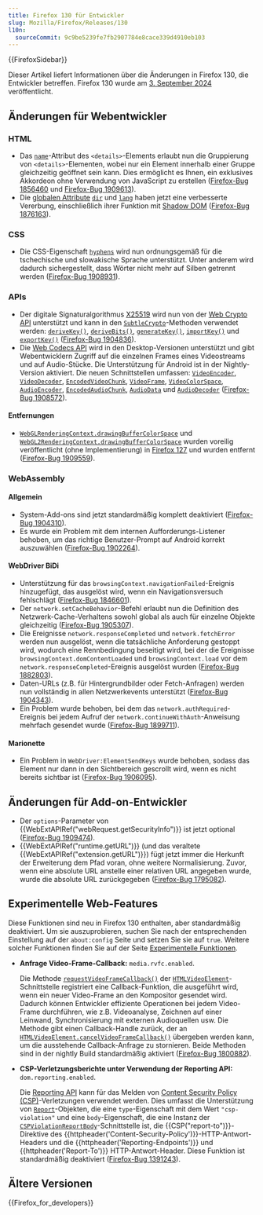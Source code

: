```yaml
---
title: Firefox 130 für Entwickler
slug: Mozilla/Firefox/Releases/130
l10n:
  sourceCommit: 9c9be5239fe7fb2907784e8cace339d4910eb103
---
```


{{FirefoxSidebar}}

Dieser Artikel liefert Informationen über die Änderungen in Firefox 130, die Entwickler betreffen. Firefox 130 wurde am [3. September 2024](https://whattrainisitnow.com/release/?version=130) veröffentlicht.

## Änderungen für Webentwickler

### HTML

- Das [`name`](/de/docs/Web/HTML/Element/details#name)-Attribut des `<details>`-Elements erlaubt nun die Gruppierung von `<details>`-Elementen, wobei nur ein Element innerhalb einer Gruppe gleichzeitig geöffnet sein kann. Dies ermöglicht es Ihnen, ein exklusives Akkordeon ohne Verwendung von JavaScript zu erstellen ([Firefox-Bug 1856460](https://bugzil.la/1856460) und [Firefox-Bug 1909613](https://bugzil.la/1909613)).
- Die [globalen Attribute](/de/docs/Web/HTML/Global_attributes) [`dir`](/de/docs/Web/HTML/Global_attributes/dir) und [`lang`](/de/docs/Web/HTML/Global_attributes/lang) haben jetzt eine verbesserte Vererbung, einschließlich ihrer Funktion mit [Shadow DOM](/de/docs/Web/API/Web_components/Using_shadow_DOM#attribute_inheritance) ([Firefox-Bug 1876163](https://bugzil.la/1876163)).

### CSS

- Die CSS-Eigenschaft [`hyphens`](/de/docs/Web/CSS/hyphens) wird nun ordnungsgemäß für die tschechische und slowakische Sprache unterstützt. Unter anderem wird dadurch sichergestellt, dass Wörter nicht mehr auf Silben getrennt werden ([Firefox-Bug 1908931](https://bugzil.la/1908931)).

### APIs

- Der digitale Signaturalgorithmus [X25519](/de/docs/Web/API/SubtleCrypto/deriveKey#x25519) wird nun von der [Web Crypto API](/de/docs/Web/API/Web_Crypto_API) unterstützt und kann in den [`SubtleCrypto`](/de/docs/Web/API/SubtleCrypto)-Methoden verwendet werden: [`deriveKey()`](/de/docs/Web/API/SubtleCrypto/deriveKey), [`deriveBits()`](/de/docs/Web/API/SubtleCrypto/deriveBits), [`generateKey()`](/de/docs/Web/API/SubtleCrypto/generateKey), [`importKey()`](/de/docs/Web/API/SubtleCrypto/importKey) und [`exportKey()`](/de/docs/Web/API/SubtleCrypto/exportKey) ([Firefox-Bug 1904836](https://bugzil.la/1904836)).
- Die [Web Codecs API](/de/docs/Web/API/WebCodecs_API) wird in den Desktop-Versionen unterstützt und gibt Webentwicklern Zugriff auf die einzelnen Frames eines Videostreams und auf Audio-Stücke. Die Unterstützung für Android ist in der Nightly-Version aktiviert. Die neuen Schnittstellen umfassen: [`VideoEncoder`](/de/docs/Web/API/VideoEncoder), [`VideoDecoder`](/de/docs/Web/API/VideoDecoder), [`EncodedVideoChunk`](/de/docs/Web/API/EncodedVideoChunk), [`VideoFrame`](/de/docs/Web/API/VideoFrame), [`VideoColorSpace`](/de/docs/Web/API/VideoColorSpace), [`AudioEncoder`](/de/docs/Web/API/AudioEncoder), [`EncodedAudioChunk`](/de/docs/Web/API/EncodedAudioChunk), [`AudioData`](/de/docs/Web/API/AudioData) und [`AudioDecoder`](/de/docs/Web/API/AudioDecoder) ([Firefox-Bug 1908572](https://bugzil.la/1908572)).

#### Entfernungen

- [`WebGLRenderingContext.drawingBufferColorSpace`](/de/docs/Web/API/WebGLRenderingContext/drawingBufferColorSpace) und [`WebGL2RenderingContext.drawingBufferColorSpace`](/de/docs/Web/API/WebGL2RenderingContext) wurden voreilig veröffentlicht (ohne Implementierung) in [Firefox 127](/de/docs/Mozilla/Firefox/Releases/127) und wurden entfernt ([Firefox-Bug 1909559](https://bugzil.la/1909559)).

### WebAssembly

#### Allgemein

- System-Add-ons sind jetzt standardmäßig komplett deaktiviert ([Firefox-Bug 1904310](https://bugzil.la/1904310)).
- Es wurde ein Problem mit dem internen Aufforderungs-Listener behoben, um das richtige Benutzer-Prompt auf Android korrekt auszuwählen ([Firefox-Bug 1902264](https://bugzil.la/1902264)).

#### WebDriver BiDi

- Unterstützung für das `browsingContext.navigationFailed`-Ereignis hinzugefügt, das ausgelöst wird, wenn ein Navigationsversuch fehlschlägt ([Firefox-Bug 1846601](https://bugzil.la/1846601)).
- Der `network.setCacheBehavior`-Befehl erlaubt nun die Definition des Netzwerk-Cache-Verhaltens sowohl global als auch für einzelne Objekte gleichzeitig ([Firefox-Bug 1905307](https://bugzil.la/1905307)).
- Die Ereignisse `network.responseCompleted` und `network.fetchError` werden nun ausgelöst, wenn die tatsächliche Anforderung gestoppt wird, wodurch eine Rennbedingung beseitigt wird, bei der die Ereignisse `browsingContext.domContentLoaded` und `browsingContext.load` vor dem `network.responseCompleted`-Ereignis ausgelöst wurden ([Firefox-Bug 1882803](https://bugzil.la/1882803)).
- Daten-URLs (z.B. für Hintergrundbilder oder Fetch-Anfragen) werden nun vollständig in allen Netzwerkevents unterstützt ([Firefox-Bug 1904343](https://bugzil.la/1904343)).
- Ein Problem wurde behoben, bei dem das `network.authRequired`-Ereignis bei jedem Aufruf der `network.continueWithAuth`-Anweisung mehrfach gesendet wurde ([Firefox-Bug 1899711](https://bugzil.la/1899711)).

#### Marionette

- Ein Problem in `WebDriver:ElementSendKeys` wurde behoben, sodass das Element nur dann in den Sichtbereich gescrollt wird, wenn es nicht bereits sichtbar ist ([Firefox-Bug 1906095](https://bugzil.la/1906095)).

## Änderungen für Add-on-Entwickler

- Der `options`-Parameter von {{WebExtAPIRef("webRequest.getSecurityInfo")}} ist jetzt optional ([Firefox-Bug 1909474](https://bugzil.la/1909474)).
- {{WebExtAPIRef("runtime.getURL")}} (und das veraltete {{WebExtAPIRef("extension.getURL")}}) fügt jetzt immer die Herkunft der Erweiterung dem Pfad voran, ohne weitere Normalisierung. Zuvor, wenn eine absolute URL anstelle einer relativen URL angegeben wurde, wurde die absolute URL zurückgegeben ([Firefox-Bug 1795082](https://bugzil.la/1795082)).

## Experimentelle Web-Features

Diese Funktionen sind neu in Firefox 130 enthalten, aber standardmäßig deaktiviert. Um sie auszuprobieren, suchen Sie nach der entsprechenden Einstellung auf der `about:config` Seite und setzen Sie sie auf `true`. Weitere solcher Funktionen finden Sie auf der Seite [Experimentelle Funktionen](/de/docs/Mozilla/Firefox/Experimental_features).

- **Anfrage Video-Frame-Callback:** `media.rvfc.enabled`.

  Die Methode [`requestVideoFrameCallback()`](/de/docs/Web/API/HTMLVideoElement/requestVideoFrameCallback) der [`HTMLVideoElement`](/de/docs/Web/API/HTMLVideoElement)-Schnittstelle registriert eine Callback-Funktion, die ausgeführt wird, wenn ein neuer Video-Frame an den Kompositor gesendet wird. Dadurch können Entwickler effiziente Operationen bei jedem Video-Frame durchführen, wie z.B. Videoanalyse, Zeichnen auf einer Leinwand, Synchronisierung mit externen Audioquellen usw. Die Methode gibt einen Callback-Handle zurück, der an [`HTMLVideoElement.cancelVideoFrameCallback()`](/de/docs/Web/API/HTMLVideoElement/cancelVideoFrameCallback) übergeben werden kann, um die ausstehende Callback-Anfrage zu stornieren. Beide Methoden sind in der nightly Build standardmäßig aktiviert ([Firefox-Bug 1800882](https://bugzil.la/1800882)).

- **CSP-Verletzungsberichte unter Verwendung der Reporting API:** `dom.reporting.enabled`.

  Die [Reporting API](/de/docs/Web/API/Reporting_API) kann für das Melden von [Content Security Policy (CSP)](/de/docs/Web/HTTP/CSP)-Verletzungen verwendet werden. Dies umfasst die Unterstützung von [`Report`](/de/docs/Web/API/Report)-Objekten, die eine `type`-Eigenschaft mit dem Wert `"csp-violation"` und eine `body`-Eigenschaft, die eine Instanz der [`CSPViolationReportBody`](/de/docs/Web/API/CSPViolationReportBody)-Schnittstelle ist, die {{CSP("report-to")}}-Direktive des {{httpheader('Content-Security-Policy')}}-HTTP-Antwort-Headers und die {{httpheader('Reporting-Endpoints')}} und {{httpheader('Report-To')}} HTTP-Antwort-Header. Diese Funktion ist standardmäßig deaktiviert ([Firefox-Bug 1391243](https://bugzil.la/1391243)).

## Ältere Versionen

{{Firefox_for_developers}}

